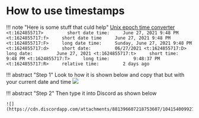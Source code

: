 # How to use timestamps

!!! note "Here is some stuff that culd help"
    [Unix epoch time converter](https://www.epochconverter.com/)
    ```
    <t:1624855717>         short date time:     June 27, 2021 9:48 PM
    <t:1624855717:f>     short date time     June 27, 2021 9:48 PM
    <t:1624855717:F>     long date time:     Sunday, June 27, 2021 9:48 PM
    <t:1624855717:d>     short date:         06/27/2021
    <t:1624855717:D>     long date:         June 27, 2021
    <t:1624855717:t>     short time:         9:48 PM
    <t:1624855717:T>     long time:         9:48:37 PM
    <t:1624855717:R>     relative time:         2 days ago
    ```

!!! abstract "Step 1"
    Look to how it is shown below and copy that but with your current date and time
    ![](https://cdn.discordapp.com/attachments/881396607218753607/1041539019730845756/image.png)

!!! abstract "Step 2"
    Then type it into Discord as shown below

    ![](https://cdn.discordapp.com/attachments/881396607218753607/1041540099277590558/image.png)